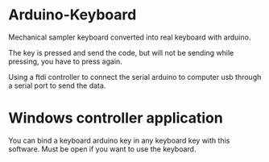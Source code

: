 # Arduino-Keyboard
Mechanical sampler keyboard converted into real keyboard with arduino.

The key is pressed and send the code, but will not be sending while pressing, you have to press again.

Using a ftdi controller to connect the serial arduino to computer usb through a serial port to send the data.

# Windows controller application

You can bind a keyboard arduino key in any keyboard key with this software. Must be open if you want to use the keyboard.

